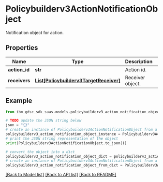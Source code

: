 # Policybuilderv3ActionNotificationObject

Notification object for action.

## Properties

Name | Type | Description | Notes
------------ | ------------- | ------------- | -------------
**action_id** | **str** | Action id. | [optional] 
**receivers** | [**List[Policybuilderv3TargetReceiver]**](Policybuilderv3TargetReceiver.md) | Receiver object. | [optional] 

## Example

```python
from ibm_gdsc_sdk_saas.models.policybuilderv3_action_notification_object import Policybuilderv3ActionNotificationObject

# TODO update the JSON string below
json = "{}"
# create an instance of Policybuilderv3ActionNotificationObject from a JSON string
policybuilderv3_action_notification_object_instance = Policybuilderv3ActionNotificationObject.from_json(json)
# print the JSON string representation of the object
print(Policybuilderv3ActionNotificationObject.to_json())

# convert the object into a dict
policybuilderv3_action_notification_object_dict = policybuilderv3_action_notification_object_instance.to_dict()
# create an instance of Policybuilderv3ActionNotificationObject from a dict
policybuilderv3_action_notification_object_from_dict = Policybuilderv3ActionNotificationObject.from_dict(policybuilderv3_action_notification_object_dict)
```
[[Back to Model list]](../README.md#documentation-for-models) [[Back to API list]](../README.md#documentation-for-api-endpoints) [[Back to README]](../README.md)


